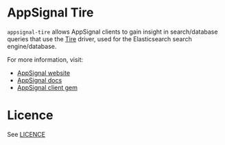 AppSignal Tire
==============

`appsignal-tire` allows AppSignal clients to gain insight in search/database
queries that use the [Tire](https://github.com/karmi/tire) driver,
used for the Elasticsearch search engine/database.

For more information, visit:

* [AppSignal website](http://appsignal.com)
* [AppSignal docs](http://docs.appsignal.com/tweaks-in-your-code/integration-gems.html)
* [AppSignal client gem](https://github.com/appsignal/appsignal)

Licence
=======

See [LICENCE](https://github.com/appsignal/appsignal-tire/blob/master/LICENSE)
